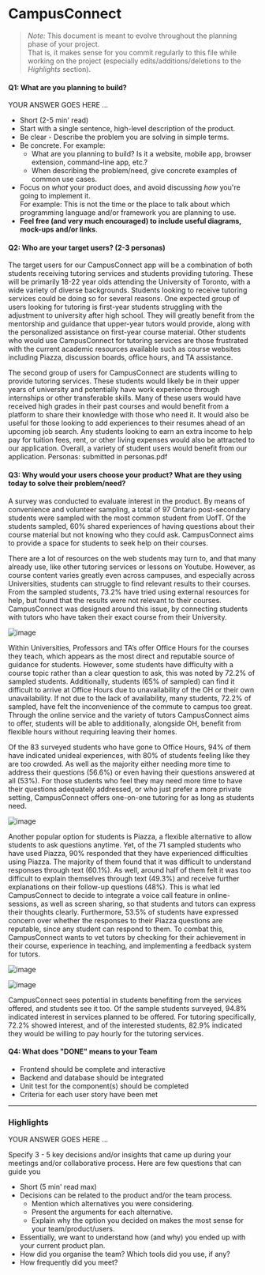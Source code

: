 # CampusConnect

 > _Note:_ This document is meant to evolve throughout the planning phase of your project.    
 > That is, it makes sense for you commit regularly to this file while working on the project (especially edits/additions/deletions to the _Highlights_ section).

#### Q1: What are you planning to build?

YOUR ANSWER GOES HERE ...

 * Short (2-5 min' read)
 * Start with a single sentence, high-level description of the product.
 * Be clear - Describe the problem you are solving in simple terms.
 * Be concrete. For example:
    * What are you planning to build? Is it a website, mobile app,
   browser extension, command-line app, etc.?      
    * When describing the problem/need, give concrete examples of common use cases.
 * Focus on *what* your product does, and avoid discussing *how* you're going to implement it.      
   For example: This is not the time or the place to talk about which programming language and/or framework you are planning to use.
 * **Feel free (and very much encouraged) to include useful diagrams, mock-ups and/or links**.


#### Q2: Who are your target users? (2-3 personas)

The target users for our CampusConnect app will be a combination of both students receiving tutoring services and students providing tutoring. These will be primarily 18-22 year olds attending the University of Toronto, with a wide variety of diverse backgrounds. Students looking to receive tutoring services could be doing so for several reasons. One expected group of users looking for tutoring is first-year students struggling with the adjustment to university after high school. They will greatly benefit from the mentorship and guidance that upper-year tutors would provide, along with the personalized assistance on first-year course material. Other students who would use CampusConnect for tutoring services are those frustrated with the current academic resources available such as course websites including Piazza, discussion boards, office hours, and TA assistance. 

The second group of users for CampusConnect are students willing to provide tutoring services. These students would likely be in their upper years of university and potentially have work experience through internships or other transferable skills. Many of these users would have received high grades in their past courses and would benefit from a platform to share their knowledge with those who need it. It would also be useful for those looking to add experiences to their resumes ahead of an upcoming job search. Any students looking to earn an extra income to help pay for tuition fees, rent, or other living expenses would also be attracted to our application. Overall, a variety of student users would benefit from our application. 
Personas: submitted in personas.pdf

#### Q3: Why would your users choose your product? What are they using today to solve their problem/need?

A survey was conducted to evaluate interest in the product. By means of convenience and volunteer sampling, a total of 97 Ontario post-secondary students were sampled with the most common student from UofT. Of the students sampled, 60% shared experiences of having questions about their course material but not knowing who they could ask. CampusConnect aims to provide a space for students to seek help on their courses.

There are a lot of resources on the web students may turn to, and that many already use, like other tutoring services or lessons on Youtube. However, as course content varies greatly even across campuses, and especially across Universities, students can struggle to find relevant results to their courses. From the sampled students, 73.2% have tried using external resources for help, but found that the results were not relevant to their courses. CampusConnect was designed around this issue, by connecting students with tutors who have taken their exact course from their University.

![image](https://github.com/UofT-UTSC-CS-sandbox/final-term-project-campusconnect/assets/117676677/468f50c3-9f7e-445d-a20e-053aa783e65a)

Within Universities, Professors and TA’s offer Office Hours for the courses they teach, which appears as the most direct and reputable source of guidance for students. However, some students have difficulty with a course topic rather than a clear question to ask, this was noted by 72.2% of sampled students. Additionally, students (65% of sampled) can find it difficult to arrive at Office Hours due to unavailability of the OH or their own unavailability. If not due to the lack of availability, many students, 72.2% of sampled, have felt the inconvenience of the commute to campus too great. Through the online service and the variety of tutors CampusConnect aims to offer, students will be able to additionally, alongside OH, benefit from flexible hours without requiring leaving their homes.

Of the 83 surveyed students who have gone to Office Hours, 94% of them have indicated unideal experiences, with 80% of students feeling like they are too crowded. As well as the majority either needing more time to address their questions (56.6%) or even having their questions answered at all (53%). For those students who feel they may need more time to have their questions adequately addressed, or who just prefer a more private setting, CampusConnect offers one-on-one tutoring for as long as students need.

![image](https://github.com/UofT-UTSC-CS-sandbox/final-term-project-campusconnect/assets/117676677/d147b697-cf5a-4a9d-b826-b96a49452f6e)

Another popular option for students is Piazza, a flexible alternative to allow students to ask questions anytime. Yet, of the 71 sampled students who have used Piazza, 90% responded that they have experienced difficulties using Piazza. The majority of them found that it was difficult to understand responses through text (60.1%). As well, around half of them felt it was too difficult to explain themselves through text (49.3%) and receive further explanations on their follow-up questions (48%). This is what led CampusConnect to decide to integrate a voice call feature in online-sessions, as well as screen sharing, so that students and tutors can express their thoughts clearly. Furthermore, 53.5% of students have expressed concern over whether the responses to their Piazza questions are reputable, since any student can respond to them. To combat this, CampusConnect wants to vet tutors by checking for their achievement in their course, experience in teaching, and implementing a feedback system for tutors.

![image](https://github.com/UofT-UTSC-CS-sandbox/final-term-project-campusconnect/assets/117676677/9554e3be-ca36-4c12-bd90-3e6110f6e2ff)

![image](https://github.com/UofT-UTSC-CS-sandbox/final-term-project-campusconnect/assets/117676677/af8a06b8-a906-4550-b8d7-845bbb9f58a8)

CampusConnect sees potential in students benefiting from the services offered, and students see it too. Of the sample students surveyed, 94.8% indicated interest in services planned to be offered. For tutoring specifically, 72.2% showed interest, and of the interested students, 82.9% indicated they would be willing to pay hourly for the tutoring services.

#### Q4: What does "DONE" means to your Team 
 * Frontend should be complete and interactive
 * Backend and database should be integrated
 * Unit test for the component(s) should be completed
 * Criteria for each user story have been met

----



### Highlights

YOUR ANSWER GOES HERE ...

Specify 3 - 5 key decisions and/or insights that came up during your meetings
and/or collaborative process. Here are few questions that can guide you

 * Short (5 min' read max)
 * Decisions can be related to the product and/or the team process.
    * Mention which alternatives you were considering.
    * Present the arguments for each alternative.
    * Explain why the option you decided on makes the most sense for your team/product/users.
 * Essentially, we want to understand how (and why) you ended up with your current product plan.
 * How did you organise the team? Which tools did you use, if any?
 * How frequently did you meet?
 
 
  


